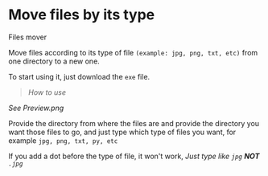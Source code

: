 # Move files by its type

Files mover

Move files according to its type of file `(example: jpg, png, txt, etc)` from one directory to a new one.

To start using it, just download the `exe` file.

> *How to use*

*See Preview.png*

Provide the directory from where the files are and provide the directory you want those files to go, and just type which type of files you want, for example `jpg, png, txt, py, etc`

If you add a dot before the type of file, it won't work, 
*Just type like `jpg` **NOT** `.jpg`*
